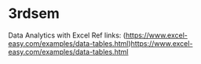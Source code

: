 # 3rdsem
Data Analytics with Excel Ref links:
(https://www.excel-easy.com/examples/data-tables.html)https://www.excel-easy.com/examples/data-tables.html 

